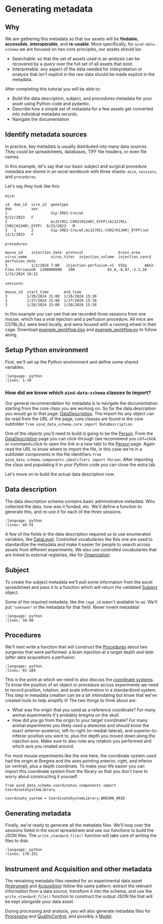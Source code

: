 # Generating metadata

## Why

We are gathering this metadata so that our assets will be **findable**, **accessible**, **interoperable**, and **re-usable**. More specifically, for `aind-data-schema` we are focused on two core principles, our assets should be:

- Searchable: so that the set of assets used in an analysis can be recovered by a *query* over the full set of all assets that exist.
- Interpretable: any aspect of the data needed for interpretation or analysis that isn't explicit in the raw data should be made explicit in the metadata.

After completing this tutorial you will be able to:
- Build the data description, subject, and procedures metadata for your asset using Python code and pydantic.
- Describe how a simple set of metadata for a few assets get converted into individual metadata records.
- Navigate the documentation

## Identify metadata sources

In practice, key metadata is usually distributed into many data sources. They could be spreadsheets, databases, TIFF file headers, or even file names. 

In this example, let's say that our basic subject and surgical procedure metadata are stored in an excel workbook with three sheets: `mice`, `sessions`, and `procedures`. 

Let's say they look like this:

`mice`:

```
id  dam_id  sire_id  genotype                                               dob         sex
1                    Vip-IRES-Cre/wt                                        9/22/2023   F
2                    Ai32(RCL-ChR2(H134R)_EYFP)/Ai32(RCL-ChR2(H134R)_EYFP)  9/15/2023   M
3   1       2        Vip-IRES-Cre/wt;Ai32(RCL-ChR2(H134R)_EYFP)/wt          12/1/2023   F
```

`procedures`:

```
mouse_id    injection_date  protocol                brain_area  virus_name           virus_titer  injection_volume  injection_coord     perfusion_date
3	        1/2/2024 7:00   injection-perfusion-v1  VISp        AAV2-Flex-ChrimsonR  2300000000   200               03.8,-0.87,-3.3,10  1/31/2024 10:22
```

`sessions`:

```
mouse_id  start_time       end_time
3         1/26/2024 15:00  1/26/2024 15:30
3         1/27/2024 15:00  1/27/2024 15:30
3         1/28/2024 15:00  1/28/2024 15:30
```

In this example you can see that we recorded three sessions from one mouse, 
which has a viral injection and a perfusion procedure. All mice are C57BL/6J, 
were bred locally, and were housed with a running wheel in their cage. Download 
[example_workflow.xlsx](example_workflow.xlsx) and 
[example_workflow.py](example_workflow.py) to follow along.

## Setup Python environment

First, we'll set up the Python environment and define some shared variables.

```{literalinclude} example_workflow.py
:language: python
:lines: 1-39
```

### How did we know which `aind-data-schema` classes to import?

Our general recommendation for metadata is to navigate the documentation starting from the core class you are working on. So for the data description you would go to that page: [DataDescription](../../data_description.md). The import for any object can be read from the URL of the page, core classes are found in the core subfolder `from aind_data_schema.core import DataDescription`.

One of the objects you'll need to build is going to be the [Person](../../components/identifiers.md#person). From the [DataDescription](../../data_description.md) page you can click-through (we recommend you ctrl+click or command+click to open the link in a new tab) to the [Person](../../components/identifiers.md#person) page. Again read the URL to know where to import the file, in this case we're in a subfolder components in the file identifiers `from aind_data_schema.components.identifiers import Person`. After importing the class and populating it in your Python code you can close the extra tab.

Let's move on to build the actual data description now.

## Data description

The data description schema contains basic administrative metadata. Who collected the data, 
how was it funded, etc. We'll define a function to generate this, and re-use it for each of the three sessions.

```{literalinclude} example_workflow.py
:language: python
:lines: 40-55
```

A few of the fields in the data description required us to use enumerated variables, like [DataLevel](../../aind_data_schema_models/data_name_patterns.md#datalevel). Controlled vocabularies like this one are used to standardize the metadata and make it easier for people to search across assets from different experiments. We also use controlled vocabularies that are linked to external registries, like for [Organization](../../aind_data_schema_models/organizations.md#organization)

## Subject

To create the subject metadata we'll pull some information from the excel spreadsheet and pass it to a function which will return the validated [Subject](../../subject.md#subject) object.

Some of the required metadata, like the `cage_id` wasn't available to us. We'll put `"unknown"` in the metadata for that field. Never invent metadata!

```{literalinclude} example_workflow.py
:language: python
:lines: 56-90
```

## Procedures

We'll next write a function that will construct the [Procedures](../../procedures.md#procedures) about two surgeries that were performed: a brain injection at a target depth and later (after data acquisition) a perfusion.

```{literalinclude} example_workflow.py
:language: python
:lines: 91-169
```

This is the point at which we need to also discuss the [coordinate systems](../coordinate_systems.md). To know the position of an object or procedure across experiments we need to record position, rotation, and scale information in a standardized system. This step in metadata creation can be a bit intimidating but know that we've created tools to help simplify it! The two things to think about are:

- What was the origin that you used as a reference coordinate? For many animal experiments it's probably bregma on the skull.
- How did you go from the origin to your target coordinate? For many animal experiments you likely used a stereotax and should know the exact anterior-posterior, left-to-right (or medial-lateral), and superior-to-inferior position you went to, plus the depth you moved down along the injection axis. Make sure to also note any rotation you performed and which axis you rotated around.

For most mouse experiments like the one here, the coordinate system used had the origin at Bregma and the axes pointing anterior, right, and inferior (or ventral), plus a depth coordinate. To make your life easier you can import this coordinate system from the library so that you don't have to worry about constructing it yourself.

```
from aind_data_schema.coordinates.components import CoordinateSystemLibrary

coordinate_system = CoordinateSystemLibrary.BREGMA_ARID
```

## Generating metadata

Finally, we're ready to generate all the metadata files. We'll loop over the sessions listed in the excel spreadsheet and use our functions to build the JSON files. The `write_standard_file()` function will take care of writing the files to disk.

```{literalinclude} example_workflow.py
:language: python
:lines: 170-251
```

## Instrument and Acquisition and other metadata

The remaining metadata files needed for an experimental data asset ([Instrument](../../instrument) and [Acquisition](../../acquisition)) follow the same pattern: extract the relevant information from a data source, transform it into the schema, and use the `write_standard_file()` function to construct the output JSON file that will be kept alongside your data asset.

During processing and analysis, you will also generate metadata files for [Processing](../../processing) and [QualityControl](../../quality_control), and possibly a [Model](../../model).
